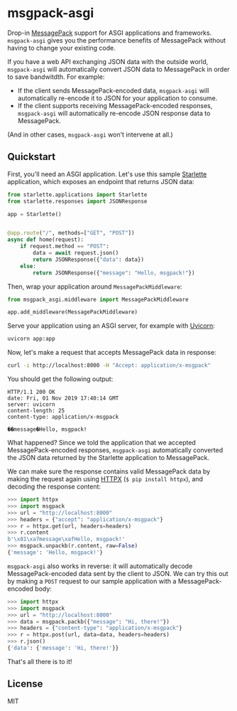 # msgpack-asgi

Drop-in [MessagePack](https://msgpack.org/) support for ASGI applications and frameworks. `msgpack-asgi` gives you the performance benefits of MessagePack without having to change your existing code.

If you have a web API exchanging JSON data with the outside world, `msgpack-asgi` will automatically convert JSON data to MessagePack in order to save bandwitdth. For example:

- If the client sends MessagePack-encoded data, `msgpack-asgi` will automatically re-encode it to JSON for your application to consume.
- If the client supports receiving MessagePack-encoded responses, `msgpack-asgi` will automatically re-encode JSON response data to MessagePack.

(And in other cases, `msgpack-asgi` won't intervene at all.)

## Quickstart

First, you'll need an ASGI application. Let's use this sample [Starlette](https://www.starlette.io) application, which exposes an endpoint that returns JSON data:

```python
from starlette.applications import Starlette
from starlette.responses import JSONResponse

app = Starlette()


@app.route("/", methods=["GET", "POST"])
async def home(request):
    if request.method == "POST":
        data = await request.json()
        return JSONResponse({"data": data})
    else:
        return JSONResponse({"message": "Hello, msgpack!"})
```

Then, wrap your application around `MessagePackMiddleware`:

```python
from msgpack_asgi.middleware import MessagePackMiddleware

app.add_middleware(MessagePackMiddleware)
```

Serve your application using an ASGI server, for example with [Uvicorn](https://www.uvicorn.org):

```bash
uvicorn app:app
```

Now, let's make a request that accepts MessagePack data in response:

```bash
curl -i http://localhost:8000 -H "Accept: application/x-msgpack"
```

You should get the following output:

```http
HTTP/1.1 200 OK
date: Fri, 01 Nov 2019 17:40:14 GMT
server: uvicorn
content-length: 25
content-type: application/x-msgpack

��message�Hello, msgpack!
```

What happened? Since we told the application that we accepted MessagePack-encoded responses, `msgpack-asgi` automatically converted the JSON data returned by the Starlette application to MessagePack.

We can make sure the response contains valid MessagePack data by making the request again using [HTTPX](https://github.com/encode/httpx) (`$ pip install httpx`), and decoding the response content:

```python
>>> import httpx
>>> import msgpack
>>> url = "http://localhost:8000"
>>> headers = {"accept": "application/x-msgpack"}
>>> r = httpx.get(url, headers=headers)
>>> r.content
b'\x81\xa7message\xafHello, msgpack!'
>>> msgpack.unpackb(r.content, raw=False)
{'message': 'Hello, msgpack!'}
```

`msgpack-asgi` also works in reverse: it will automatically decode MessagePack-encoded data sent by the client to JSON. We can try this out by making a `POST` request to our sample application with a MessagePack-encoded body:

```python
>>> import httpx
>>> import msgpack
>>> url = "http://localhost:8000"
>>> data = msgpack.packb({"message": "Hi, there!"})
>>> headers = {"content-type": "application/x-msgpack"}
>>> r = httpx.post(url, data=data, headers=headers)
>>> r.json()
{'data': {'message': 'Hi, there!'}}
```

That's all there is to it!

## License

MIT
